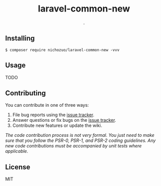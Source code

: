 <h1 align="center"> laravel-common-new </h1>

<p align="center"> .</p>


## Installing

```shell
$ composer require nichozuo/laravel-common-new -vvv
```

## Usage

TODO

## Contributing

You can contribute in one of three ways:

1. File bug reports using the [issue tracker](https://github.com/nichozuo/laravel-common-new/issues).
2. Answer questions or fix bugs on the [issue tracker](https://github.com/nichozuo/laravel-common-new/issues).
3. Contribute new features or update the wiki.

_The code contribution process is not very formal. You just need to make sure that you follow the PSR-0, PSR-1, and PSR-2 coding guidelines. Any new code contributions must be accompanied by unit tests where applicable._

## License

MIT